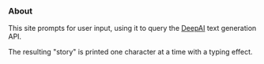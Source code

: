 ### About

This site prompts for user input, using it to query the [DeepAI](https://deepai.org/machine-learning-model/text-generator) text generation API.

The resulting "story" is printed one character at a time with a typing effect.